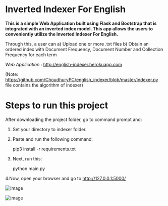 # Inverted Indexer For English

**This is a simple Web Application built using Flask and Bootstrap that is integrated with an inverted index model.
This app allows the users to conveniently utilize the Inverted Indexer For English.**

Through this, a user can
a) Upload one or more .txt files
b) Obtain an ordered index with Document Frequency, Document Number and Collection Frequency for each term

*Web Application* : http://english-indexer.herokuapp.com

(Note: https://github.com/ChoudhuryPC/english_indexer/blob/master/indexer.py file contains the algorithm of indexer)


# Steps to run this project 
After downloading the project folder, go to command prompt and:

1. Set your directory to indexer folder.

2. Paste and run the following command: 

    pip3 install -r requirements.txt

3. Next, run this:

    python main.py

4.Now, open your browser and go to http://127.0.0.1:5000/

![image](https://user-images.githubusercontent.com/56104230/98469591-8915fd80-2206-11eb-8b7d-9765df90aa83.png)

![image](https://user-images.githubusercontent.com/56104230/98469804-ca5add00-2207-11eb-8bc8-dd9c8a9cb123.png)


